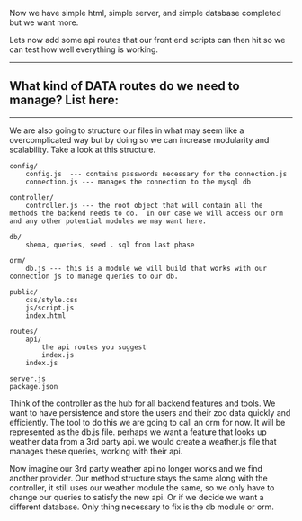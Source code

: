 Now we have simple html, simple server, and simple database completed but we want more.

Lets now add some api routes that our front end scripts can then hit so we can test how well everything is working.

**********************************************************

## What kind of DATA routes do we need to manage? List here:






***********************************************************

We are also going to structure our files in what may seem like a overcomplicated way but by doing so we can increase modularity and scalability.  Take a look at this structure.

```
config/
    config.js  --- contains passwords necessary for the connection.js
    connection.js --- manages the connection to the mysql db

controller/
    controller.js --- the root object that will contain all the methods the backend needs to do.  In our case we will access our orm and any other potential modules we may want here.

db/
    shema, queries, seed . sql from last phase

orm/
    db.js --- this is a module we will build that works with our connection js to manage queries to our db.

public/
    css/style.css
    js/script.js
    index.html

routes/
    api/
        the api routes you suggest
        index.js
    index.js

server.js
package.json
```

Think of the controller as the hub for all backend features and tools.  We want to have persistence and store the users and their zoo data quickly and efficiently.  The tool to do this we are going to call an orm for now. It will be represented as the db.js file.  perhaps we want a feature that looks up weather data from a 3rd party api. we would create a weather.js file that manages these queries, working with their api.  

Now imagine our 3rd party weather api no longer works and we find another provider.  Our method structure stays the same along with the controller, it still uses our weather module the same, so we only have to change our queries to satisfy the new api.
Or if we decide we want a different database.  Only thing necessary to fix is the db module or orm.